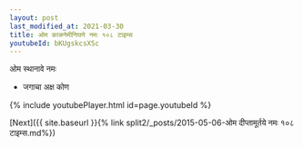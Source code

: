 ```yaml
---
layout: post
last_modified_at: 2021-03-30
title: ओम काळनेमीनिघणे नमः १०८ टाइम्स
youtubeId: bKUgskcsXSc
---
```

 
 
 ओम स्थानावे नमः  
 
 -  जगाचा अक्ष कोण 
 
  
 
  
 
 
 
 
 
 


{% include youtubePlayer.html id=page.youtubeId %}
 
[Next]({{ site.baseurl }}{% link  split2/_posts/2015-05-06-ओम दीप्तामूर्तये नमः १०८ टाइम्स.md%})
 
